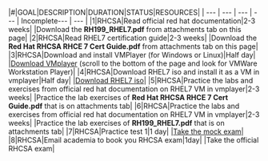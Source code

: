 |#|GOAL|DESCRIPTION|DURATION|STATUS|RESOURCES|
| --- | --- | --- | --- | Incomplete--- | --- |
|1|RHCSA|Read official red hat documentation|2-3 weeks| |Download the **RH199_RHEL7.pdf** from attachments tab on this page|
|2|RHCSA|Read RHEL7 certification guide|2-3 weeks| |Download the **Red Hat RHCSA RHCE 7 Cert Guide.pdf** from attachments tab on this page|
|3|RHCSA|Download and install VMPlayer (for Windows or Linux)|Half day| |[Download VMplayer](https://my.vmware.com/web/vmware/downloads) (scroll to the bottom of the page and look for VMWare Workstation Player)|
|4|RHCSA|Download RHEL7 iso and install it as a VM in vmplayer|Half day| |[Download RHEL7 iso](https:~~/~~/developers.redhat.com/products/rhel/download)|
|5|RHCSA|Practice the labs and exercises from official red hat documentation on RHEL7 VM in vmplayer|2-3 weeks| |Practice the lab exercises of **Red Hat RHCSA RHCE 7 Cert Guide.pdf** that is on attachments tab|
|6|RHCSA|Practice the labs and exercises from official red hat documentation on RHEL7 VM in vmplayer|2-3 weeks| |Practice the lab exercises of **RH199_RHEL7.pdf** that is on attachments tab|
|7|RHCSA|Practice test 1|1 day| |[Take the mock exam](https://weshare.sorint.it/bin/view/SORINT%20UK/Training%20%26%20Cross%20skill/Mock%20Exam/)|
|8|RHCSA|Email academia to book you RHCSA exam|1day| |Take the official RHCSA exam|
